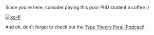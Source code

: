 Since you're here, consider paying this poor PhD student a coffee :)

[![ko-fi](https://ko-fi.com/img/githubbutton_sm.svg)](https://ko-fi.com/M4M5F71UK)

And oh, don't forget to check out the [Type Theory Forall Podcast](https://typetheoryforall.com/)!!
